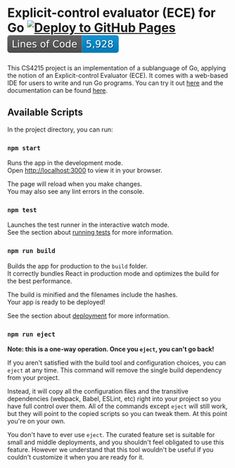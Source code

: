 # Explicit-control evaluator (ECE) for Go [![Deploy to GitHub Pages](https://github.com/benson1029/go-slang/actions/workflows/deploy.yml/badge.svg)](https://github.com/benson1029/go-slang/actions/workflows/deploy.yml) ![Lines of Code](https://raw.githubusercontent.com/benson1029/go-slang/image-data/badge.svg)

This CS4215 project is an implementation of a sublanguage of Go, applying the notion of an Explicit-control Evaluator (ECE). It comes with a web-based IDE for users to write and run Go programs. You can try it out [here](https://benson1029.github.io/go-slang/) and the documentation can be found [here](https://benson1029.github.io/go-slang/docs/).

## Available Scripts

In the project directory, you can run:

### `npm start`

Runs the app in the development mode.\
Open [http://localhost:3000](http://localhost:3000) to view it in your browser.

The page will reload when you make changes.\
You may also see any lint errors in the console.

### `npm test`

Launches the test runner in the interactive watch mode.\
See the section about [running tests](https://facebook.github.io/create-react-app/docs/running-tests) for more information.

### `npm run build`

Builds the app for production to the `build` folder.\
It correctly bundles React in production mode and optimizes the build for the best performance.

The build is minified and the filenames include the hashes.\
Your app is ready to be deployed!

See the section about [deployment](https://facebook.github.io/create-react-app/docs/deployment) for more information.

### `npm run eject`

**Note: this is a one-way operation. Once you `eject`, you can't go back!**

If you aren't satisfied with the build tool and configuration choices, you can `eject` at any time. This command will remove the single build dependency from your project.

Instead, it will copy all the configuration files and the transitive dependencies (webpack, Babel, ESLint, etc) right into your project so you have full control over them. All of the commands except `eject` will still work, but they will point to the copied scripts so you can tweak them. At this point you're on your own.

You don't have to ever use `eject`. The curated feature set is suitable for small and middle deployments, and you shouldn't feel obligated to use this feature. However we understand that this tool wouldn't be useful if you couldn't customize it when you are ready for it.

